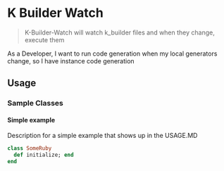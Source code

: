 # K Builder Watch

> K-Builder-Watch will watch k_builder files and when they change, execute them

As a Developer, I want to run code generation when my local generators change, so I have instance code generation

## Usage

### Sample Classes

#### Simple example

Description for a simple example that shows up in the USAGE.MD

```ruby
class SomeRuby
  def initialize; end
end
```

